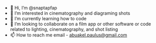 - 👋 Hi, I’m @snaptapfap
- 👀 I’m interested in cinematography and diagraming shots
- 🌱 I’m currently learning how to code
- 💞️ I’m looking to collaborate on a film app or other software or code related to lighting, cinematography, and shot listing
- 📫 How to reach me email - abuakel.paulus@gmail.com

<!---
snaptapfap/snaptapfap is a ✨ special ✨ repository because its `README.md` (this file) appears on your GitHub profile.
You can click the Preview link to take a look at your changes.
--->
